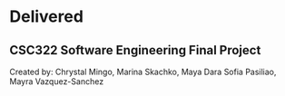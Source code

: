 # Delivered
## CSC322 Software Engineering Final Project
Created by: Chrystal Mingo, Marina Skachko, Maya Dara Sofia Pasiliao, Mayra Vazquez-Sanchez



